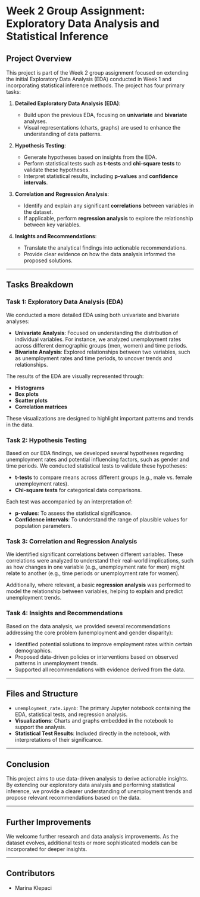 # Week 2 Group Assignment: Exploratory Data Analysis and Statistical Inference

## Project Overview

This project is part of the Week 2 group assignment focused on extending the initial Exploratory Data Analysis (EDA) conducted in Week 1 and incorporating statistical inference methods. The project has four primary tasks:

1. **Detailed Exploratory Data Analysis (EDA)**:
    - Build upon the previous EDA, focusing on **univariate** and **bivariate** analyses.
    - Visual representations (charts, graphs) are used to enhance the understanding of data patterns.

2. **Hypothesis Testing**:
    - Generate hypotheses based on insights from the EDA.
    - Perform statistical tests such as **t-tests** and **chi-square tests** to validate these hypotheses.
    - Interpret statistical results, including **p-values** and **confidence intervals**.

3. **Correlation and Regression Analysis**:
    - Identify and explain any significant **correlations** between variables in the dataset.
    - If applicable, perform **regression analysis** to explore the relationship between key variables.

4. **Insights and Recommendations**:
    - Translate the analytical findings into actionable recommendations.
    - Provide clear evidence on how the data analysis informed the proposed solutions.

---

## Tasks Breakdown

### Task 1: Exploratory Data Analysis (EDA)
We conducted a more detailed EDA using both univariate and bivariate analyses:

- **Univariate Analysis**: Focused on understanding the distribution of individual variables. For instance, we analyzed unemployment rates across different demographic groups (men, women) and time periods.
- **Bivariate Analysis**: Explored relationships between two variables, such as unemployment rates and time periods, to uncover trends and relationships.

The results of the EDA are visually represented through:
- **Histograms**
- **Box plots**
- **Scatter plots**
- **Correlation matrices**

These visualizations are designed to highlight important patterns and trends in the data.

### Task 2: Hypothesis Testing
Based on our EDA findings, we developed several hypotheses regarding unemployment rates and potential influencing factors, such as gender and time periods. We conducted statistical tests to validate these hypotheses:

- **t-tests** to compare means across different groups (e.g., male vs. female unemployment rates).
- **Chi-square tests** for categorical data comparisons.

Each test was accompanied by an interpretation of:
- **p-values**: To assess the statistical significance.
- **Confidence intervals**: To understand the range of plausible values for population parameters.

### Task 3: Correlation and Regression Analysis
We identified significant correlations between different variables. These correlations were analyzed to understand their real-world implications, such as how changes in one variable (e.g., unemployment rate for men) might relate to another (e.g., time periods or unemployment rate for women).

Additionally, where relevant, a basic **regression analysis** was performed to model the relationship between variables, helping to explain and predict unemployment trends.

### Task 4: Insights and Recommendations
Based on the data analysis, we provided several recommendations addressing the core problem (unemployment and gender disparity):

- Identified potential solutions to improve employment rates within certain demographics.
- Proposed data-driven policies or interventions based on observed patterns in unemployment trends.
- Supported all recommendations with evidence derived from the data.

---

## Files and Structure

- `unemployment_rate.ipynb`: The primary Jupyter notebook containing the EDA, statistical tests, and regression analysis.
- **Visualizations**: Charts and graphs embedded in the notebook to support the analysis.
- **Statistical Test Results**: Included directly in the notebook, with interpretations of their significance.

---

## Conclusion

This project aims to use data-driven analysis to derive actionable insights. By extending our exploratory data analysis and performing statistical inference, we provide a clearer understanding of unemployment trends and propose relevant recommendations based on the data.

---

## Further Improvements
We welcome further research and data analysis improvements. As the dataset evolves, additional tests or more sophisticated models can be incorporated for deeper insights.

---

## Contributors
- Marina Klepaci
